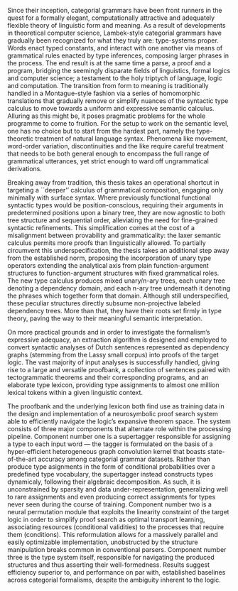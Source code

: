 <p>Since their inception, categorial grammars have been front runners in the quest for a formally elegant, computationally attractive and adequately flexible theory of linguistic form and meaning. As a result of developments in theoretical computer science, Lambek-style categorial grammars have gradually been recognized for what they truly are: type-systems proper. Words enact typed constants, and interact with one another via means of grammatical rules enacted by type inferences, composing larger phrases in the process. The end result is at the same time a parse, a proof and a program, bridging the seemingly disparate fields of linguistics, formal logics and computer science; a testament to the holy triptych of language, logic and computation. The transition from form to meaning is traditionally handled in a Montague-style fashion via a series of homomorphic translations that gradually remove or simplify nuances of the syntactic type calculus to move towards a uniform and expressive semantic calculus. Alluring as this might be, it poses pragmatic problems for the whole programme to come to fruition. For the setup to work on the semantic level, one has no choice but to start from the hardest part, namely the type-theoretic treatment of natural language syntax. Phenomena like movement, word-order variation, discontinuities and the like require careful treatment that needs to be both general enough to encompass the full range of grammatical utterances, yet strict enough to ward off ungrammatical derivations.</p>
<p>Breaking away from tradition, this thesis takes an operational shortcut in targeting a ``deeper’’ calculus of grammatical composition, engaging only minimally with surface syntax. Where previously functional functional syntactic types would be position-conscious, requiring their arguments in predetermined positions upon a binary tree, they are now agnostic to both tree structure and sequential order, alleviating the need for fine-grained syntactic refinements. This simplification comes at the cost of a misalignment between provability and grammaticality: the laxer semantic calculus permits more proofs than linguistically allowed. To partially circumvent this underspecification, the thesis takes an additional step away from the established norm, proposing the incorporation of unary type operators extending the analytical axis from plain function-argument structures to function-argument structures with fixed grammatical roles. The new type calculus produces mixed unary/n-ary trees, each unary tree denoting a dependency domain, and each n-ary tree underneath it denoting the phrases which together form that domain. Although still underspecified, these peculiar structures directly subsume non-projective labeled dependency trees. More than that, they have their roots set firmly in type theory, paving the way to their meaningful semantic interpretation.</p>
<p>On more practical grounds and in order to investigate the formalism’s expressive adequacy, an extraction algorithm is designed and employed to convert syntactic analyses of Dutch sentences represented as dependency graphs (stemming from the Lassy small corpus) into proofs of the target logic. The vast majority of input analyses is successfully handled, giving rise to a large and versatile proofbank, a collection of sentences paired with tectogrammatic theorems and their corresponding programs, and an elaborate type lexicon, providing type assignments to almost one million lexical tokens within a given linguistic context.</p>
<p>The proofbank and the underlying lexicon both find use as training data in the design and implementation of a neurosymbolic proof search system able to efficiently navigate the logic’s expansive theorem space. The system consists of three major components that alternate role within the processing pipeline. Component number one is a supertagger responsible for assigning a type to each input word — the tagger is formulated on the basis of a hyper-efficient heterogeneous graph convolution kernel that boasts state-of-the-art accuracy among categorial grammar datasets. Rather than produce type asignments in the form of conditional probabilities over a predefined type vocabulary, the supertagger instead constructs types dynamicaly, following their algebraic decomposition. As such, it is unconstrained by sparsity and data under-representation, generalizing well to rare assignments and even producing correct assignments for types never seen during the course of training. Component number two is a neural permutation module that exploits the linearity constraint of the target logic in order to simplify proof search as optimal transport learning, associating resources (conditional validities) to the processes that require them (conditions). This reformulation allows for a massively parallel and easily optimizable implementation, unobstructed by the structure manipulation breaks common in conventional parsers. Component number three is the type system itself, responsible for navigating the produced structures and thus asserting their well-formedness. Results suggest efficiency superior to, and performance on par with, established baselines across categorial formalisms, despite the ambiguity inherent to the logic.</p>
